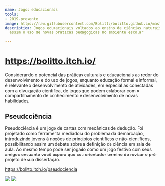 ```yaml
---
name: Jogos educacionais
tools:
- 2019-presente
image: https://raw.githubusercontent.com/Bolitto/bolitto.github.io/master/imgs/projetos/bolitto/pseudo1.jpg
description: Jogos educacionais voltados ao ensino de ciências naturais, fomentando
  assim o uso de novas práticas pedagógicas no ambiente escolar

---
```

# https://bolitto.itch.io/

Considerando o potencial das práticas culturais e educacionais ao redor do desenvolvimento e do uso de jogos, enquanto educação formal e informal, é relevante o desenvolvimento de atividades, em especial as conectadas com a divulgação científica, de jogos que podem colaborar com o compartilhamento de conhecimento e desenvolvimento de novas habilidades.

## Pseudociência

Pseudociência é um jogo de cartas com mecânicas de dedução. Foi projetado como ferramenta mediadora do problema da demarcação, introduzindo jovens à noções de princípios científicos e não-científicos, possibilitando assim um debate sobre a definição de ciência em sala de aula. Ao mesmo tempo pode ser jogado como um jogo festivo com seus amigos enquanto você espera que seu orientador termine de revisar o pré-projeto de sua dissertação.

https://bolitto.itch.io/pseudociencia

![](https://raw.githubusercontent.com/Bolitto/bolitto.github.io/master/imgs/projetos/bolitto/pseudo1.jpg)
![](https://raw.githubusercontent.com/Bolitto/bolitto.github.io/master/imgs/projetos/bolitto/pseudo2.jpg)